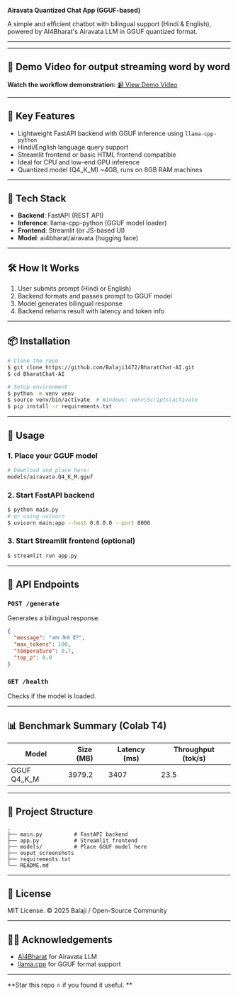 **Airavata Quantized Chat App (GGUF-based)**

A simple and efficient chatbot with bilingual support (Hindi & English), powered by AI4Bharat's Airavata LLM in GGUF quantized format.

---

---
## 🎥 Demo Video for output streaming word by word

**Watch the workflow demonstration:**
[📹 View Demo Video](https://drive.google.com/file/d/1v24sCjPyts6tKuME5gg7jy2gzDEPEDqq/view?usp=sharing)

---

## 🧠 Key Features

* Lightweight FastAPI backend with GGUF inference using `llama-cpp-python`
* Hindi/English language query support
* Streamlit frontend or basic HTML frontend compatible
* Ideal for CPU and low-end GPU inference
* Quantized model (Q4\_K\_M) \~4GB, runs on 8GB RAM machines

---

## 🚀 Tech Stack

* **Backend**: FastAPI (REST API)
* **Inference**: llama-cpp-python (GGUF model loader)
* **Frontend**: Streamlit (or JS-based UI)
* **Model**: ai4bharat/airavata (hugging face)

---

## 🛠 How It Works

1. User submits prompt (Hindi or English)
2. Backend formats and passes prompt to GGUF model
3. Model generates bilingual response
4. Backend returns result with latency and token info

---

## 📦 Installation

```bash
# Clone the repo
$ git clone https://github.com/Balaji1472/BharatChat-AI.git
$ cd BharatChat-AI

# Setup environment
$ python -m venv venv
$ source venv/bin/activate  # Windows: venv\Scripts\activate
$ pip install -r requirements.txt
```

---

## 📂 Usage

### 1. Place your GGUF model

```bash
# Download and place here:
models/airavata.Q4_K_M.gguf
```

### 2. Start FastAPI backend

```bash
$ python main.py
# or using uvicorn
$ uvicorn main:app --host 0.0.0.0 --port 8000
```

### 3. Start Streamlit frontend (optional)

```bash
$ streamlit run app.py
```

---

## 📡 API Endpoints

### `POST /generate`

Generates a bilingual response.

```json
{
  "message": "आप कैसे हैं?",
  "max_tokens": 100,
  "temperature": 0.7,
  "top_p": 0.9
}
```

### `GET /health`

Checks if the model is loaded.

---

## 📊 Benchmark Summary (Colab T4)

| Model         | Size (MB) | Latency (ms) | Throughput (tok/s) |
| ------------- | --------- | ------------ | ------------------ |
| GGUF Q4\_K\_M | 3979.2    | 3407         | 23.5               |

---

## 📁 Project Structure

```
.
├── main.py          # FastAPI backend
├── app.py           # Streamlit frontend
├── models/          # Place GGUF model here
├── ouput_screenshots
├── requirements.txt
└── README.md
```

---

## 📝 License

MIT License. © 2025 Balaji / Open-Source Community

---

## 🙋‍♂️ Acknowledgements

* [AI4Bharat](https://ai4bharat.org/) for Airavata LLM
* [llama.cpp](https://github.com/ggerganov/llama.cpp) for GGUF format support

---

\*\*Star this repo ⭐ if you found it useful. \*\*
